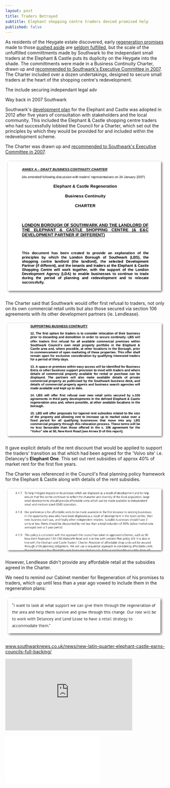 ```yaml
---
layout: post
title: Traders Betrayed
subtitle: Elephant shopping centre traders denied promised help
published: false
---
```

As residents of the Heygate estate discovered, early [regeneration promises](http://heygatewashome.org/displacement.html) made to those [pushed aside](http://35percent.org/2013-06-08-the-heygate-diaspora/) are [seldom fulfilled](http://www.reuters.com/article/us-britain-london-housing-idUSKCN0SD0OV20151019), but the scale of the unfulfilled committments made by Southwark to the independant small traders at the Elephant & Castle puts  its duplicity on the Heygate into the shade.
The committments were made in a Business Continuity Charter, drawn up and [recommended to Southwark's Executive Committee in 2007](http://moderngov.southwark.gov.uk/Data/Overview%20&%20Scrutiny%20Committee/20070709/Agenda/Attachment%202.pdf).  The Charter included over a dozen undertakings, designed to secure small traders at the heart of the shopping centre's redevelopment.

The include securing independant legal adv

Way back in 2007 Southwark 

Southwark's [development plan](http://www.southwark.gov.uk/assets/attach/1817/1.0.5%20Elephant%20%26%20Castle%20SPD%20OAPF.pdf) for the Elephant and Castle was adopted in 2012 after five years of consultation with stakeholders and the local community. This included the Elephant & Castle shopping centre traders who had successfully lobbied the Council for a Charter, which set out the principles by which they would be provided for and included within the redevelopment scheme. 

The Charter was drawn up and [recommended to Southwark's Executive Committee in 2007](http://moderngov.southwark.gov.uk/Data/Overview%20&%20Scrutiny%20Committee/20070709/Agenda/Attachment%202.pdf).

![](/img/lbstraderscharter.png)

The Charter said that Southwark would offer first refusal to traders, not only on its own commercial retail units but also those secured via section 106 agreements with its other development partners (ie. Lendlease). 


![](/img/lbstraderscharterextract.png)

It gave explicit details of the rent discount that would be applied to support the traders' transition as that which had been agreed for the 'Volvo site' i.e. Delancey's __Elephant One__. This set out rent subsidies of approx 40% of market rent for the first five years.

The Charter was referenced in the Council's final planning policy framework for the Elephant & Castle along with details of the rent subsidies.

![](/img/charterspd.png)     

However, Lendlease didn't provide any affordable retail at the subsidies agreed in the Charter.

We need to remind our Cabinet member for Regeneration of his promises to traders, which up until less than a year ago vowed to include them in the regeneration plans:

![](/img/mwquote.png)

www.southwarknews.co.uk/news/new-latin-quarter-elephant-castle-earns-councils-full-backing/

<iframe width="400" height="225" src="https://www.youtube.com/embed/KlJFZXSgO9g" frameborder="0" allowfullscreen></iframe>

![](elephantmagazine-rotated.pdf)
